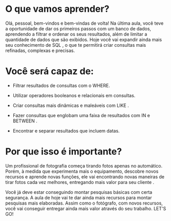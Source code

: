 # O que vamos aprender?
Olá, pessoal, bem-vindos e bem-vindas de volta! Na última aula, você teve a oportunidade de dar os primeiros passos com um banco de dados, aprendendo a filtrar e ordenar os seus resultados, além de limitar a quantidade de dados que são exibidos. Hoje você vai expandir ainda mais seu conhecimento de SQL , o que te permitirá criar consultas mais refinadas, complexas e precisas.

# Você será capaz de:
- Filtrar resultados de consultas com o WHERE.

- Utilizar operadores booleanos e relacionais em consultas.

- Criar consultas mais dinâmicas e maleáveis com LIKE .

- Fazer consultas que englobam uma faixa de resultados com IN e BETWEEN .

- Encontrar e separar resultados que incluem datas.

# Por que isso é importante?
Um profissional de fotografia começa tirando fotos apenas no automático. Porém, à medida que experimenta mais o equipamento, descobre novos recursos e aprende novas funções, ele vai encontrando novas maneiras de tirar fotos cada vez melhores, entregando mais valor para seu cliente .

Você já deve estar conseguindo montar pesquisas básicas com certa segurança. A aula de hoje vai te dar ainda mais recursos para montar pesquisas mais elaboradas. Assim como o fotógrafo, com novos recursos, você vai conseguir entregar ainda mais valor através do seu trabalho. LET'S GO!